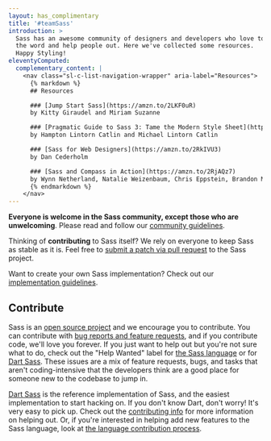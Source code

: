 ```yaml
---
layout: has_complimentary
title: '#teamSass'
introduction: >
  Sass has an awesome community of designers and developers who love to spread
  the word and help people out. Here we've collected some resources.
  Happy Styling!
eleventyComputed:
  complementary_content: |
    <nav class="sl-c-list-navigation-wrapper" aria-label="Resources">
      {% markdown %}
      ## Resources

      ### [Jump Start Sass](https://amzn.to/2LKF0uR)
      by Kitty Giraudel and Miriam Suzanne

      ### [Pragmatic Guide to Sass 3: Tame the Modern Style Sheet](https://amzn.to/2LEwXiZ)
      by Hampton Lintorn Catlin and Michael Lintorn Catlin

      ### [Sass for Web Designers](https://amzn.to/2RkIVU3)
      by Dan Cederholm

      ### [Sass and Compass in Action](https://amzn.to/2RjAQz7)
      by Wynn Netherland, Natalie Weizenbaum, Chris Eppstein, Brandon Mathis
      {% endmarkdown %}
    </nav>
---
```


**Everyone is welcome in the Sass community, except those who are unwelcoming**.
Please read and follow our [community guidelines](/community-guidelines).

Thinking of **contributing** to Sass itself? We rely on everyone to keep Sass as
stable as it is. Feel free to [submit a patch via pull request](#Contribute) to
the Sass project.

Want to create your own Sass implementation? Check out our [implementation
guidelines](/implementation).

<h2 id="Contribute">Contribute</h2>

Sass is an [open source project][github] and we encourage you to contribute. You
can contribute with [bug reports and feature requests][issues], and if you
contribute code, we'll love you forever. If you just want to help out but you're
not sure what to do, check out the "Help Wanted" label for [the Sass
language][lang help] or for [Dart Sass][dart help]. These issues are a mix of
feature requests, bugs, and tasks that aren't coding-intensive that the
developers think are a good place for someone new to the codebase to jump in.

[github]: https://github.com/sass/sass
[issues]: https://github.com/sass/sass/issues
[lang help]: https://github.com/sass/sass/labels/Help%20Wanted
[dart help]: https://github.com/sass/dart-sass/labels/help%20wanted

[Dart Sass][] is the reference implementation of Sass, and the easiest
implementation to start hacking on. If you don't know Dart, don't worry! It's
very easy to pick up. Check out the [contributing info][] for more information
on helping out. Or, if you're interested in helping add new features to the Sass
language, look at [the language contribution process][].

[Dart Sass]: /dart-sass
[contributing info]: https://github.com/sass/dart-sass/blob/master/CONTRIBUTING.md
[the language contribution process]: https://github.com/sass/language/blob/master/CONTRIBUTING.md
